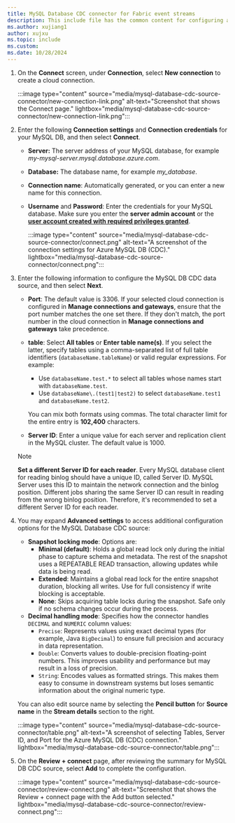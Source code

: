 ```yaml
---
title: MySQL Database CDC connector for Fabric event streams
description: This include file has the common content for configuring a MySQL Database Change Data Capture (CDC) connector for Fabric event streams and Real-Time hub. 
ms.author: xujiang1
author: xujxu
ms.topic: include
ms.custom:
ms.date: 10/28/2024
---
```



1. On the **Connect** screen, under **Connection**, select **New connection** to create a cloud connection.

    :::image type="content" source="media/mysql-database-cdc-source-connector/new-connection-link.png" alt-text="Screenshot that shows the Connect page." lightbox="media/mysql-database-cdc-source-connector/new-connection-link.png":::
1. Enter the following **Connection settings** and **Connection credentials** for your MySQL DB, and then select **Connect**.

   - **Server:** The server address of your MySQL database, for example *my-mysql-server.mysql.database.azure.com*.
   - **Database:** The database name, for example *my_database*.
   - **Connection name**: Automatically generated, or you can enter a new name for this connection.
   - **Username** and **Password**: Enter the credentials for your MySQL database. Make sure you enter the **server admin  account** or the [**user account created with required privileges granted**](../add-source-mysql-database-change-data-capture.md#set-up-mysql-db).

        :::image type="content" source="media/mysql-database-cdc-source-connector/connect.png" alt-text="A screenshot of the connection settings for Azure MySQL DB (CDC)." lightbox="media/mysql-database-cdc-source-connector/connect.png":::
1. Enter the following information to configure the MySQL DB CDC data source, and then select **Next**.

   - **Port**: The default value is 3306. If your selected cloud connection is configured in **Manage connections and gateways**, ensure that the port number matches the one set there. If they don't match, the port number in the cloud connection in **Manage connections and gateways** take precedence. 
   - **table**: Select **All tables** or **Enter table name(s)**. If you select the latter, specify tables using a comma-separated list of full table identifiers (`databaseName.tableName`) or valid regular expressions. For example:  

      - Use `databaseName.test.*` to select all tables whose names start with `databaseName.test`.  
      - Use `databaseName\.(test1|test2)` to select `databaseName.test1` and `databaseName.test2`.

      You can mix both formats using commas. The total character limit for the entire entry is **102,400** characters.
   - **Server ID**: Enter a unique value for each server and replication client in the MySQL cluster. The default value is 1000.
   
   > [!NOTE]
   > **Set a different Server ID for each reader**. Every MySQL database client for reading binlog should have a unique ID, called Server ID. MySQL Server uses this ID to maintain the network connection and the binlog position. Different jobs sharing the same Server ID can result in reading from the wrong binlog position. Therefore, it's recommended to set a different Server ID for each reader.
1. You may expand **Advanced settings** to access additional configuration options for the MySQL Database CDC source:
   - **Snapshot locking mode**: Options are: 
     - **Minimal (default)**: Holds a global read lock only during the initial phase to capture schema and metadata. The rest of the snapshot uses a REPEATABLE READ transaction, allowing updates while data is being read.
     - **Extended**: Maintains a global read lock for the entire snapshot duration, blocking all writes. Use for full consistency if write blocking is acceptable.
     - **None**: Skips acquiring table locks during the snapshot. Safe only if no schema changes occur during the process.
   - **Decimal handling mode**: Specifies how the connector handles `DECIMAL` and `NUMERIC` column values:
      - `Precise`: Represents values using exact decimal types (for example, Java `BigDecimal`) to ensure full precision and accuracy in data representation.
      - `Double`: Converts values to double-precision floating-point numbers. This improves usability and performance but may result in a loss of precision.
      - `String`: Encodes values as formatted strings. This makes them easy to consume in downstream systems but loses semantic information about the original numeric type.

   You can also edit source name by selecting the **Pencil button** for **Source name** in the **Stream details** section to the right.

   :::image type="content" source="media/mysql-database-cdc-source-connector/table.png" alt-text="A screenshot of selecting Tables, Server ID, and Port for the Azure MySQL DB (CDC) connection." lightbox="media/mysql-database-cdc-source-connector/table.png":::
    
1. On the **Review + connect** page, after reviewing the summary for MySQL DB CDC source, select **Add** to complete the configuration.

      :::image type="content" source="media/mysql-database-cdc-source-connector/review-connect.png" alt-text="Screenshot that shows the Review + connect page with the Add button selected." lightbox="media/mysql-database-cdc-source-connector/review-connect.png":::
